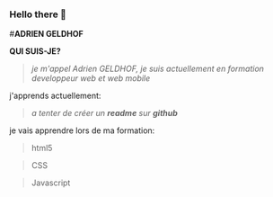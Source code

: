 ### Hello there 👋
#**ADRIEN GELDHOF**

__QUI SUIS-JE?__

>_je m'appel Adrien GELDHOF, je suis actuellement en formation developpeur web et web mobile_

j'apprends actuellement:

>_a tenter de créer un **readme** sur **github**_

je vais apprendre lors de ma formation:

>html5

>CSS

>Javascript



<!--
**Slug422/Slug422** is a ✨ _special_ ✨ repository because its `README.md` (this file) appears on your GitHub profile.

Here are some ideas to get you started:


- 🌱 I’m currently learning wed developpment
- 👯 I’m looking to collaborate on ...
- 🤔 I’m looking for help with ...
- 💬 Ask me about ...
- 📫 How to reach me: ...
- 😄 Pronouns: ...
- ⚡ Fun fact: ...
-->
